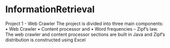 # InformationRetrieval
Project 1 - Web Crawler
The	project	is	divided	into	three	main	components:	
• Web	Crawler
• Content	processor	and	
• Word	frequencies	–	Zipf’s law.
The	web	crawler	and	content	processor	sections are	built	in Java	and	Zipf’s	distribution	is	constructed	using	Excel
